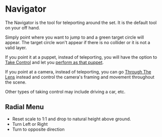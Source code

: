 # Navigator

The Navigator is the tool for teleporting around the set. It is the default tool on your off hand.

Simply point where you want to jump to and a green target circle will appear. The target circle won't appear if there is no collider or it is not a valid layer.

If you point it at a puppet, instead of teleporting, you will have the option to [Take Control](../../animation/performance-capture/motion-capture-vrik.md) and let you [perform as that puppet](../../animation/performance-capture/motion-capture-vrik.md).

If you point at a camera, instead of teleporting, you can go [Through The Lens](../../camerawork/through-the-lens.md) instead and control the camera's framing and movement throughout the scene.

Other types of taking control may include driving a car, etc.

## Radial Menu

* Reset scale to 1:1 and drop to natural height above ground.
* Turn Left or Right
* Turn to opposite direction
